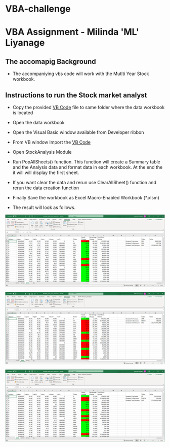 # VBA-challenge
# VBA Assignment - Milinda 'ML' Liyanage

## The accomapig Background

* The accompaniying vbs code will work with the Mutlti Year Stock workbook.

## Instructions to run the Stock market analyst

* Copy the provided [VB Code](StockAnalysis.bas) file to same folder where the data workbook is located

* Open the data workbook

* Open the Visual Basic window available from Developer ribbon

* From VB window Import the [VB Code](StockAnalysis.bas)

* Open StockAnalysis Module

* Run PopAllSheets() function. 
	This function will create a Summary table and the Analysis data and format data in each workbook.
	At the end the it will will display the first sheet. 
	
* If you want clear the data and rerun use ClearAllSheet() function and rerun the data creation function

* Finally Save the workbook as Excel Macro-Enabled Workbook (*.xlsm)  
	
	
* The result will look as follows.

![Stock_Analysis_Snapshot_2014](Images/Stock_Analysis_Snapshot_2014.jpg)

![Stock_Analysis_Snapshot_2015](Images/Stock_Analysis_Snapshot_2015.jpg)

![Stock_Analysis_Snapshot_2016](Images/Stock_Analysis_Snapshot_2016.jpg)
